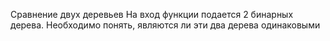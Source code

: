 Сравнение двух
деревьев
На вход функции подается 2 бинарных
дерева.
Необходимо понять, являются ли эти
два дерева одинаковыми

